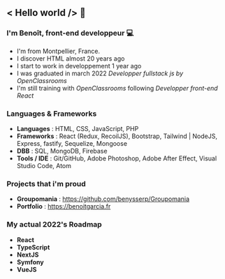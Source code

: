 ## < Hello world /> 👋


### I'm Benoît, front-end developpeur 💻
* I'm from Montpellier, France. <img src='https://upload.wikimedia.org/wikipedia/commons/thumb/c/c3/Flag_of_France.svg/1024px-Flag_of_France.svg.png' width='14px' />
* I discover HTML almost 20 years ago
* I start to work in developpement 1 year ago
* I was graduated in march 2022 *Developper fullstack js by OpenClassrooms* <img src='https://upload.wikimedia.org/wikipedia/fr/0/0d/Logo_OpenClassrooms.png' width='14px' />
* I'm still training with *OpenClassrooms* following *Developper front-end React* <img src='https://upload.wikimedia.org/wikipedia/fr/0/0d/Logo_OpenClassrooms.png' width='14px' />


### Languages & Frameworks
* **Languages** : HTML, CSS, JavaScript, PHP
* **Frameworks** : React (Redux, RecoilJS), Bootstrap, Tailwind | NodeJS, Express, fastify, Sequelize, Mongoose
* **DBB** : SQL, MongoDB, Firebase
* **Tools / IDE** : Git/GitHub, Adobe Photoshop, Adobe After Effect, Visual Studio Code, Atom

### Projects that i'm proud

* **Groupomania** : https://github.com/benysserp/Groupomania
* **Portfolio** : https://benoitgarcia.fr

### My actual 2022's Roadmap

* **React**
* **TypeScript**
* **NextJS**
* **Symfony**
* **VueJS**
